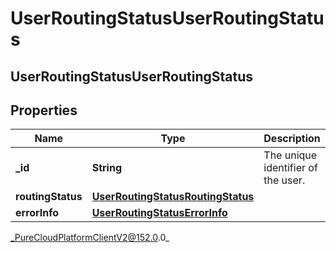 # UserRoutingStatusUserRoutingStatus

## UserRoutingStatusUserRoutingStatus

## Properties

|Name | Type | Description | Notes|
|------------ | ------------- | ------------- | -------------|
| **_id** | **String** | The unique identifier of the user. | [optional] |
| **routingStatus** | [**UserRoutingStatusRoutingStatus**](UserRoutingStatusRoutingStatus) |  | [optional] |
| **errorInfo** | [**UserRoutingStatusErrorInfo**](UserRoutingStatusErrorInfo) |  | [optional] |



_PureCloudPlatformClientV2@152.0.0_

